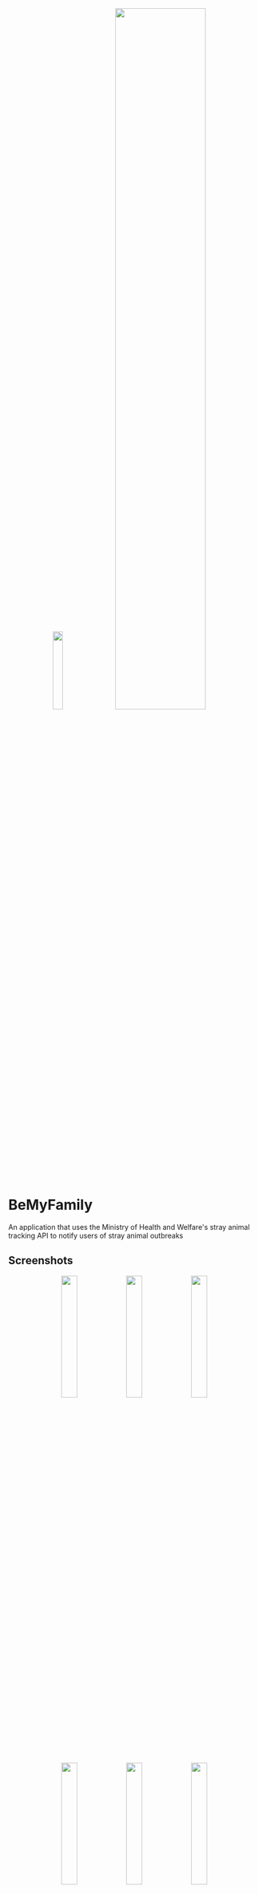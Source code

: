 <div align="center">
    <img src="https://github.com/Damagucci-Juice/BeMyFriend/assets/50472122/76734aeb-68f7-4c8c-aaf5-8761275d5b9b" width="20%">
    <img src="https://github.com/Damagucci-Juice/BeMyFriend/assets/50472122/1d3c4e71-f370-462f-a8e6-a34c13f6b0d1" width="60%">
</a>
</div>

# BeMyFamily
An application that uses the Ministry of Health and Welfare's stray animal tracking API to notify users of stray animal outbreaks

## Screenshots
<div align="center">
    <img src="https://github.com/Damagucci-Juice/BeMyFriend/assets/50472122/c38ac7e2-8b29-4262-9d2b-b1714db7038f" width="25%">
    <img src="https://github.com/Damagucci-Juice/BeMyFriend/assets/50472122/d2cfee1e-905c-471b-af0a-73ad5d5655a9" width="25%">
    <img src="https://github.com/Damagucci-Juice/BeMyFriend/assets/50472122/df0e3357-9802-4455-9476-b4a27ce6ba6a" width="25%">
</a>
</div>
<div align="center">
    <img src="https://github.com/Damagucci-Juice/BeMyFriend/assets/50472122/8c96db24-f971-4011-a781-2e76ccc0904d" width="25%">
    <img src="https://github.com/Damagucci-Juice/BeMyFriend/assets/50472122/188cb5c3-0f32-44a5-86d5-5201e3456dfe" width="25%">
    <img src="https://github.com/Damagucci-Juice/BeMyFriend/assets/50472122/e4ce4d4a-47fb-4fc6-ba81-d78c408df4af" width="25%">
</a>
</div>




## Features
- Filter Animal by State, county, shelter, livestock and breed
- Favorte Animal
- Unlimited scrolling

## API
<img width="978" alt="image" src="https://github.com/Damagucci-Juice/BeMyFriend/assets/50472122/dfc75e72-109f-417b-99ef-25ad3303de4a">

[Stray Animal Information Lookup Service](https://www.data.go.kr/data/15098931/openapi.do)

## Architecture
`Layered architecture`, `MVVM(Model-View-ViewModel)` is used in this project.
<img width="867" alt="image" src="https://github.com/Damagucci-Juice/BeMyFriend/assets/50472122/c34af3bc-cb79-43c9-8747-8785f3bed8cb">

## Folder Structure
```
BEMYFAMILY/
├── APP/
│   ├── Shared/
│   │   ├── Resource/
│   │   │   ├── Info.plist
│   │   │   ├── PrivacyInfo.xcprivacy
│   │   │   └── Launch Screen
│   │   └── Source/
│   │       ├── Scene/
│   │       │   ├── BeMyFamilyApp
│   │       │   └── ContentView
│   │       ├── Core/
│   │       │   ├── UIConstants
│   │       │   └── DIContainer
│   │       ├── Model/
│   │       │   ├── Animal/
│   │       │   │   └── AnimalSub/
│   │       │   │       ├── Kind
│   │       │   │       ├── Upkind
│   │       │   │       ├── Neutralization
│   │       │   │       ├── SexCd
│   │       │   │       └── ProcessState
│   │       │   ├── Sido
│   │       │   ├── Sigungu
│   │       │   ├── Shelter
│   │       │   ├── Kind
│   │       │   └── Upkind
│   │       └── Extension/
│   │           ├── Data+extension
│   │           └── Font+extension
│   └── Features/
│       ├── Share/
│       │   └── Source/
│       │       ├── Utils/
│       │       │   └── Sharable
│       │       └── Scene/
│       │           └── CardNewsView
│       ├── Filter/
│       │   └── Source/
│       │       ├── Reducer/
│       │       │   └── FilterReducer
│       │       ├── Model/
│       │       │   └── AnimalFilter
│       │       └── Scene/
│       │           └── AninmalFilterForm
│       ├── Feed/
│       │   └── Source/
│       │       ├── Reducer/
│       │       │   ├── FeedListReducer
│       │       │   └── ProvinceReducer
│       │       └── Scene/
│       │           ├── FeedView
│       │           └── Sub/
│       │               ├── FeedItemView
│       │               ├── AnimalDetailView
│       │               ├── LikeButton
│       │               └── ShareButton
│       ├── Home/
│       │   └── Source/
│       │       ├── Core/
│       │       │   └── FriendMenu
│       │       └── Scene/
│       │           └── TabControlView
│       └── Network/
│           └── Source/
│               ├── Mocks/
│               │   ├── Animal.json
│               │   ├── Sido.json
│               │   ├── Sigungu.json
│               │   ├── EmptyAnimal.json
│               │   ├── Kind.json
│               │   ├── Shelter.json
│               │   ├── EmptyShelter.json
│               │   └── ModelData
│               ├── Response/
│               │   ├── PaginatedAPIResponse
│               │   ├── PaginatedResponse
│               │   ├── APIResponse
│               │   └── Response
│               ├── Services/
│               │   ├── Test/
│               │   │   └── TestFamilyService
│               │   ├── FamilyService
│               │   ├── FamilyEndpoint
│               │   └── FamilyEndpoint+extension
│               └── Core/
│                   ├── Actions
│                   ├── CacheEntryObject
│                   ├── NSCache+Subscript
│                   └── Constants
└── TEST
```
